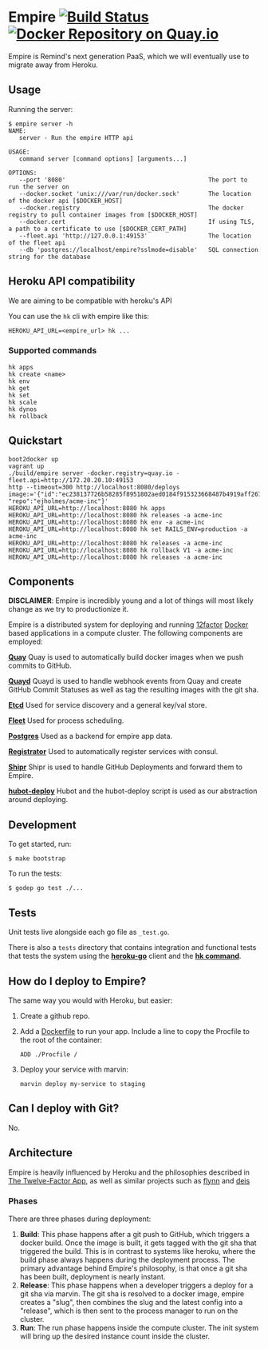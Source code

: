 # Empire [![Build Status](https://magnum.travis-ci.com/remind101/empire.svg?token=Uca1q7og621AjpUDJUEC&branch=master)](https://magnum.travis-ci.com/remind101/empire) [![Docker Repository on Quay.io](https://quay.io/repository/remind/empire/status?token=8ea56dcf-fc6f-405c-a281-1896994ef8c2 "Docker Repository on Quay.io")](https://quay.io/repository/remind/empire)

Empire is Remind's next generation PaaS, which we will eventually use to migrate
away from Heroku.

## Usage

Running the server:

```console
$ empire server -h
NAME:
   server - Run the empire HTTP api

USAGE:
   command server [command options] [arguments...]

OPTIONS:
   --port '8080'                                        The port to run the server on
   --docker.socket 'unix:///var/run/docker.sock'        The location of the docker api [$DOCKER_HOST]
   --docker.registry                                    The docker registry to pull container images from [$DOCKER_HOST]
   --docker.cert                                        If using TLS, a path to a certificate to use [$DOCKER_CERT_PATH]
   --fleet.api 'http://127.0.0.1:49153'                 The location of the fleet api
   --db 'postgres://localhost/empire?sslmode=disable'   SQL connection string for the database

```

## Heroku API compatibility

We are aiming to be compatible with heroku's API

You can use the `hk` cli with empire like this:

```console
HEROKU_API_URL=<empire_url> hk ...
```

### Supported commands

```console
hk apps
hk create <name>
hk env
hk get
hk set
hk scale
hk dynos
hk rollback
```

## Quickstart

```console
boot2docker up
vagrant up
./build/empire server -docker.registry=quay.io -fleet.api=http://172.20.20.10:49153
http --timeout=300 http://localhost:8080/deploys image:='{"id":"ec238137726b58285f8951802aed0184f915323668487b4919aff2671c0f9a02", "repo":"ejholmes/acme-inc"}'
HEROKU_API_URL=http://localhost:8080 hk apps
HEROKU_API_URL=http://localhost:8080 hk releases -a acme-inc
HEROKU_API_URL=http://localhost:8080 hk env -a acme-inc
HEROKU_API_URL=http://localhost:8080 hk set RAILS_ENV=production -a acme-inc
HEROKU_API_URL=http://localhost:8080 hk releases -a acme-inc
HEROKU_API_URL=http://localhost:8080 hk rollback V1 -a acme-inc
HEROKU_API_URL=http://localhost:8080 hk releases -a acme-inc
```

## Components

**DISCLAIMER**: Empire is incredibly young and a lot of things will most likely
change as we try to productionize it.

Empire is a distributed system for deploying and running
[12factor][12factor] [Docker][docker] based
applications in a compute cluster. The following components are employed:

**[Quay][quay]** Quay is used to automatically build docker images when we push commits to GitHub.

**[Quayd][quayd]** Quayd is used to handle webhook events from Quay and create GitHub Commit Statuses as well as tag the resulting images with the git sha.

**[Etcd][etcd]** Used for service discovery and a general key/val store.

**[Fleet][fleet]** Used for process scheduling.

**[Postgres][postgres]** Used as a backend for empire app data.

**[Registrator][registrator]** Used to automatically register services with consul.

**[Shipr][shipr]** Shipr is used to handle GitHub Deployments and forward them to Empire.

**[hubot-deploy][hubotdeploy]** Hubot and the hubot-deploy script is used as our abstraction around deploying.

## Development

To get started, run:

```console
$ make bootstrap
```

To run the tests:

```console
$ godep go test ./...
```

## Tests

Unit tests live alongside each go file as `_test.go`.

There is also a `tests` directory that contains
integration and functional tests that tests the system
using the
**[heroku-go](https://github.com/bgentry/heroku-go)**
client and the **[hk
command](https://github.com/heroku/hk)**.

## How do I deploy to Empire?

The same way you would with Heroku, but easier:

1. Create a github repo.
2. Add a [Dockerfile](https://docs.docker.com/reference/builder/) to run your app. Include a line to copy the Procfile to the root of the container:

   ```
   ADD ./Procfile /
   ```

3. Deploy your service with marvin:

   ```
   marvin deploy my-service to staging
   ```

## Can I deploy with Git?

No.

## Architecture

Empire is heavily influenced by Heroku and the philosophies described in [The Twelve-Factor App][12factor], as well as similar projects such as [flynn][flynn] and [deis][deis]

### Phases

There are three phases during deployment:

1. **Build**: This phase happens after a git push to GitHub, which triggers a docker build. Once the image is built, it gets tagged with the git sha that triggered the build. This is in contrast to systems like heroku, where the build phase always happens during the deployment process. The primary advantage behind Empire's philosophy, is that once a git sha has been built, deployment is nearly instant.
2. **Release**: This phase happens when a developer triggers a deploy for a git sha via marvin. The git sha is resolved to a docker image, empire creates a "slug", then combines the slug and the latest config into a "release", which is then sent to the process manager to run on the cluster.
3. **Run**: The run phase happens inside the compute cluster. The init system will bring up the desired instance count inside the cluster.

[legion]: https://github.com/remind101/legion
[quay]: https://quay.io
[quayd]: https://github.com/remind101/quayd
[consul]: https://github.com/hashicorp/consul
[registrator]: https://github.com/progrium/registrator
[shipr]: https://github.com/remidn101/shipr
[hubotdeploy]: https://github.com/remidn101/hubot-deploy
[12factor]: http://12factor.net/
[docker]: https://www.docker.com/
[flynn]: https://flynn.io/
[deis]: http://deis.io/
[fleet]: https://github.com/coreos/fleet
[postgres]: http://www.postgresql.org/
[etcd]: https://github.com/coreos/etcd
